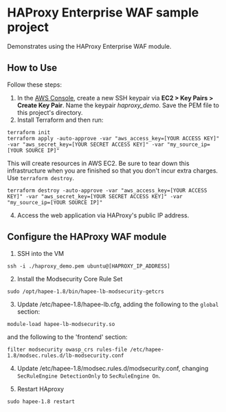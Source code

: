 # HAProxy Enterprise WAF sample project

Demonstrates using the HAProxy Enterprise WAF module.

## How to Use

Follow these steps:

1. In the [AWS Console](https://console.aws.amazon.com), create a new SSH keypair via **EC2 > Key Pairs > Create Key Pair**. Name the keypair *haproxy_demo*. Save the PEM file to this project's directory.
3. Install Terraform and then run:

```
terraform init
terraform apply -auto-approve -var "aws_access_key=[YOUR ACCESS KEY]" -var "aws_secret_key=[YOUR SECRET ACCESS KEY]" -var "my_source_ip=[YOUR SOURCE IP]"
```

This will create resources in AWS EC2. Be sure to tear down this infrastructure when you are finished so that you don't incur extra charges. Use `terraform destroy`.

```
terraform destroy -auto-approve -var "aws_access_key=[YOUR ACCESS KEY]" -var "aws_secret_key=[YOUR SECRET ACCESS KEY]" -var "my_source_ip=[YOUR SOURCE IP]"
```

4. Access the web application via HAProxy's public IP address.

## Configure the HAProxy WAF module

1. SSH into the VM

```
ssh -i ./haproxy_demo.pem ubuntu@[HAPROXY_IP_ADDRESS]
```

2. Install the Modsecurity Core Rule Set

```
sudo /opt/hapee-1.8/bin/hapee-lb-modsecurity-getcrs
```

3. Update /etc/hapee-1.8/hapee-lb.cfg, adding the following to the `global` section:

```
module-load hapee-lb-modsecurity.so
```

and the following to the 'frontend' section:

```
filter modsecurity owasp_crs rules-file /etc/hapee-1.8/modsec.rules.d/lb-modsecurity.conf
```

4. Update /etc/hapee-1.8/modsec.rules.d/modsecurity.conf, changing `SecRuleEngine DetectionOnly` to `SecRuleEngine On`.

5. Restart HAproxy

```
sudo hapee-1.8 restart
```
